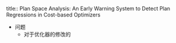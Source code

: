 title:: Plan Space Analysis: An Early Warning System to Detect Plan Regressions in Cost-based Optimizers

- 问题
	- 对于优化器的修改的